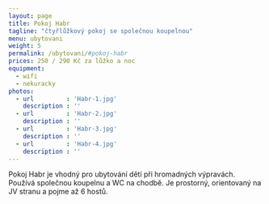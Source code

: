 ```yaml
---
layout: page
title: Pokoj Habr
tagline: "čtyřlůžkový pokoj se společnou koupelnou"
menu: ubytovani
weight: 5
permalink: /ubytovani/#pokoj-habr
prices: 250 / 290 Kč za lůžko a noc
equipment:
  - wifi
  - nekuracky
photos:
  - url         : 'Habr-1.jpg'
    description : ''
  - url         : 'Habr-2.jpg'
    description : ''
  - url         : 'Habr-3.jpg'
    description : ''
  - url         : 'Habr-4.jpg'
    description : ''
---
```


Pokoj Habr je vhodný pro ubytování dětí při hromadných výpravách. Používá společnou koupelnu a WC na chodbě. Je prostorný, orientovaný na JV stranu a pojme až 6 hostů.
